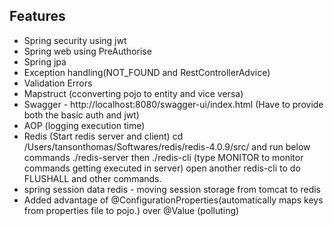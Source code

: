 Features
----------
* Spring security using jwt
* Spring web using PreAuthorise
* Spring jpa
* Exception handling(NOT_FOUND and RestControllerAdvice)
* Validation Errors
* Mapstruct (cconverting pojo to entity and vice versa)
* Swagger - http://localhost:8080/swagger-ui/index.html (Have to provide both the basic auth and jwt)
* AOP (logging execution time)
* Redis (Start redis server and client)
      cd /Users/tansonthomas/Softwares/redis/redis-4.0.9/src/ and run below commands
        ./redis-server then ./redis-cli (type MONITOR to monitor commands getting executed in server) open another redis-cli to do FLUSHALL and other commands.
* spring session data redis - moving session storage from tomcat to redis
* Added advantage of @ConfigurationProperties(automatically maps keys from properties file to pojo.) over @Value (polluting)
    